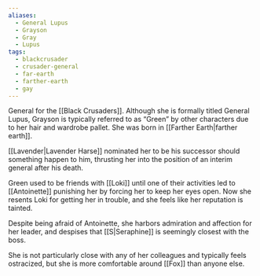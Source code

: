 ```yaml
---
aliases:
  - General Lupus
  - Grayson
  - Gray
  - Lupus
tags:
  - blackcrusader
  - crusader-general
  - far-earth
  - farther-earth
  - gay
---
```

General for the [[Black Crusaders]]. Although she is formally titled General Lupus, Grayson is typically referred to as “Green” by other characters due to her hair and wardrobe pallet. She was born in [[Farther Earth|farther earth]].

[[Lavender|Lavender Harse]] nominated her to be his successor should something happen to him, thrusting her into the position of an interim general after his death.

Green used to be friends with [[Loki]] until one of their activities led to [[Antoinette]] punishing her by forcing her to keep her eyes open. Now she resents Loki for getting her in trouble, and she feels like her reputation is tainted. 

Despite being afraid of Antoinette, she harbors admiration and affection for her leader, and despises that [[S|Seraphine]] is seemingly closest with the boss.

She is not particularly close with any of her colleagues and typically feels ostracized, but she is more comfortable around [[Fox]] than anyone else. 